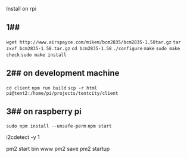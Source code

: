 Install on rpi

## 1##
`wget http://www.airspayce.com/mikem/bcm2835/bcm2835-1.58tar.gz`
`tar zxvf bcm2835-1.58.tar.gz` 
`cd bcm2835-1.58` 
`./configure`
`make`
`sudo make check`
`sudo make install`



## 2## on development machine
`cd client`
`npm run build`
`scp -r html pi@tent2:/home/pi/projects/tentcity/client`

## 3## on raspberry pi
`sudo npm install --unsafe-perm`
`npm start`
<!-- `sudo npm install --unsafe-perm -g node-dht-sensor` -->




i2cdetect -y 1


pm2 start bin www
pm2 save
pm2 startup